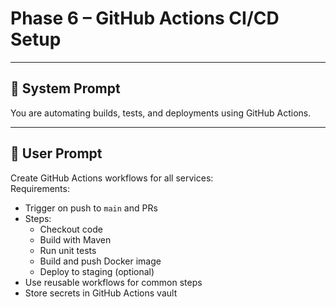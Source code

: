 # Phase 6 – GitHub Actions CI/CD Setup

---

## 🧠 System Prompt

You are automating builds, tests, and deployments using GitHub Actions.

---

## 💬 User Prompt

Create GitHub Actions workflows for all services:  
Requirements:
- Trigger on push to `main` and PRs
- Steps:
  - Checkout code
  - Build with Maven
  - Run unit tests
  - Build and push Docker image
  - Deploy to staging (optional)
- Use reusable workflows for common steps
- Store secrets in GitHub Actions vault
